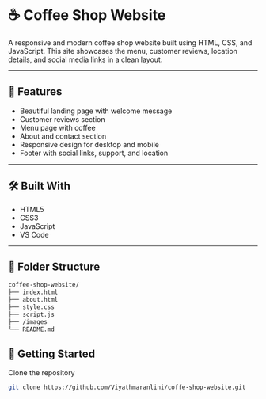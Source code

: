# ☕ Coffee Shop Website

A responsive and modern coffee shop website built using HTML, CSS, and JavaScript. This site showcases the menu, customer reviews, location details, and social media links in a clean layout.

---

## 🌟 Features

- Beautiful landing page with welcome message
- Customer reviews section
- Menu page with coffee
- About and contact section
- Responsive design for desktop and mobile
- Footer with social links, support, and location

---

## 🛠 Built With

- HTML5
- CSS3
- JavaScript
- VS Code

---

## 📁 Folder Structure

```bash
coffee-shop-website/
├── index.html
├── about.html
├── style.css
├── script.js
├── /images
└── README.md
```

## 🚀 Getting Started

 Clone the repository  
   ```bash
   git clone https://github.com/Viyathmaranlini/coffe-shop-website.git


